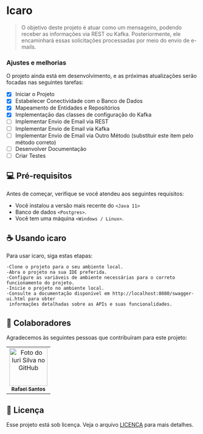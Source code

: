 # Icaro

> O objetivo deste projeto é atuar como um mensageiro, podendo receber as informações via REST ou Kafka. Posteriormente, ele encaminhará essas solicitações processadas por meio do envio de e-mails.

### Ajustes e melhorias

O projeto ainda está em desenvolvimento, e as próximas atualizações serão focadas nas seguintes tarefas:

- [x] Iniciar o Projeto
- [x] Estabelecer Conectividade com o Banco de Dados
- [x] Mapeamento de Entidades e Repositórios
- [x] Implementação das classes de configuração do Kafka
- [ ] Implementar Envio de Email via REST
- [ ] Implementar Envio de Email via Kafka
- [ ] Implementar Envio de Email via Outro Método (substituir este item pelo método correto)
- [ ] Desenvolver Documentação
- [ ] Criar Testes

## 💻 Pré-requisitos

Antes de começar, verifique se você atendeu aos seguintes requisitos:

* Você instalou a versão mais recente do `<Java 11>`
*  Banco de dados  `<Postgres>`.
* Você tem uma máquina `<Windows / Linux>`.

## ☕ Usando icaro

Para usar icaro, siga estas etapas:

```
-Clone o projeto para o seu ambiente local.
-Abra o projeto na sua IDE preferida.
-Configure as variáveis de ambiente necessárias para o correto funcionamento do projeto.
-Inicie o projeto no ambiente local.
-Consulte a documentação disponível em http://localhost:8080/swagger-ui.html para obter 
 informações detalhadas sobre as APIs e suas funcionalidades.
```

## 🤝 Colaboradores

Agradecemos às seguintes pessoas que contribuíram para este projeto:

<table>
  <tr>
    <td align="center">
      <a href="#">
        <img src="https://avatars.githubusercontent.com/u/83642989?v=4" width="100px;" alt="Foto do Iuri Silva no GitHub"/><br>
        <sub>
          <b>Rafael Santos</b>
        </sub>
      </a>
    </td>
  </tr>
</table>

## 📝 Licença

Esse projeto está sob licença. Veja o arquivo [LICENÇA](LICENSE.md) para mais detalhes.